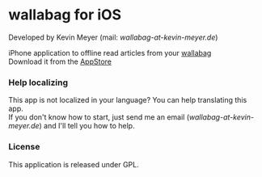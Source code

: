 # wallabag for iOS

Developed by Kevin Meyer (mail: *wallabag-at-kevin-meyer.de*)

iPhone application to offline read articles from your [wallabag](http://www.wallabag.org)  
Download it from the [AppStore](https://itunes.apple.com/app/id828331015 "wallabag on the AppStore")

### Help localizing

This app is not localized in your language? You can help translating this app.  
If you don't know how to start, just send me an email (*wallabag-at-kevin-meyer.de*) and I'll tell you how to help.

### License

This application is released under GPL.